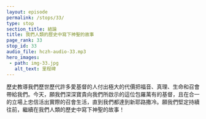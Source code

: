 ```yaml
---
layout: episode
permalink: /stops/33/
type: stop
section_title: 結論
title: 我們人類的歷史中寫下神聖的故事
page_rank: 33
stop_id: 33
audio_file: hczh-audio-33.mp3
hero_images:
 - path: img-33.jpg
   alt_text: 里程碑
---
```


<!-- History taught us that many had paid a great price to bring us the gospel, truth, life and the church. May we deeply treasure the all-inclusive Christ revealed to us and faithfully live the practical church life on the ground of oneness. Until we all arrive at the New Jerusalem, let us steadfastly journey on, continuing to write the divine story in our human history! -->

<!---
title: 里程碑
--->
歷史教導我們歷世歷代許多愛基督的人付出極大的代價把福音、真理、生命和召會帶給我們。今天，願我們深深寶貴向我們所啟示的這位包羅萬有的基督，且在合一的立場上忠信活出實際的召會生活，直到我們都達到新耶路撒冷。願我們堅定持續往前，繼續在我們人類的歷史中寫下神聖的故事！


<!--- TRANSCRIPT
Dear brothers and sisters, history taught us that many lovers of Christ throughout the centuries had paid a great price to bring us the gospel, truth, life and the church. Today, may we deeply treasure the all-inclusive Christ revealed to us and faithfully live the practical church life on the ground of oneness. Until we all arrive at the New Jerusalem, let us steadfastly journey on, continuing to write the divine story in our human history!

Please enjoy the rest of the History Center by looking at the various photos on the walls and the collection of memorabilia on the shelves. Each item and picture holds a piece of the rich history and legacy of the Church in Manila. 

Thank you for joining us in this journey.

親愛的弟兄姊妹，歷史教導我們歷世歷代許多愛基督的人付出極大的代價把福音、真理、生命和召會帶給我們。今天，願我們深深珍惜向我們所啟示的這位包羅萬有的基督，且在合一的立場上忠信活出實際的召會生活。願我們堅定持續往前，繼續在我們人類的歷史中寫下神聖的故事, 直到我們都達到新耶路撒冷!

請繼續觀看牆上的照片以及架子裏所擺示的珍貴遺物。每一件東西和每一張照片皆顯示馬尼拉召會豐富的歷史和遺產。感謝你們參加這次的旅程。

-->